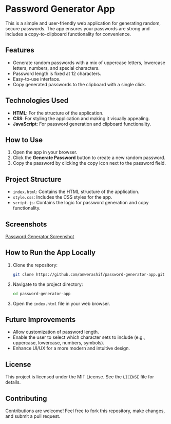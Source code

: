# Password Generator App

This is a simple and user-friendly web application for generating random, secure passwords. The app ensures your passwords are strong and includes a copy-to-clipboard functionality for convenience.

## Features

- Generate random passwords with a mix of uppercase letters, lowercase letters, numbers, and special characters.
- Password length is fixed at 12 characters.
- Easy-to-use interface.
- Copy generated passwords to the clipboard with a single click.

## Technologies Used

- **HTML**: For the structure of the application.
- **CSS**: For styling the application and making it visually appealing.
- **JavaScript**: For password generation and clipboard functionality.

## How to Use

1. Open the app in your browser.
2. Click the **Generate Password** button to create a new random password.
3. Copy the password by clicking the copy icon next to the password field.

## Project Structure

- `index.html`: Contains the HTML structure of the application.
- `style.css`: Includes the CSS styles for the app.
- `script.js`: Contains the logic for password generation and copy functionality.

## Screenshots

[Password Generator Screenshot](screenshot.png)

## How to Run the App Locally

1. Clone the repository:
    ```bash
    git clone https://github.com/anwerashif/password-generator-app.git
    ```
2. Navigate to the project directory:
    ```bash
    cd password-generator-app
    ```
3. Open the `index.html` file in your web browser.

## Future Improvements

- Allow customization of password length.
- Enable the user to select which character sets to include (e.g., uppercase, lowercase, numbers, symbols).
- Enhance UI/UX for a more modern and intuitive design.

## License

This project is licensed under the MIT License. See the `LICENSE` file for details.

## Contributing

Contributions are welcome! Feel free to fork this repository, make changes, and submit a pull request.
